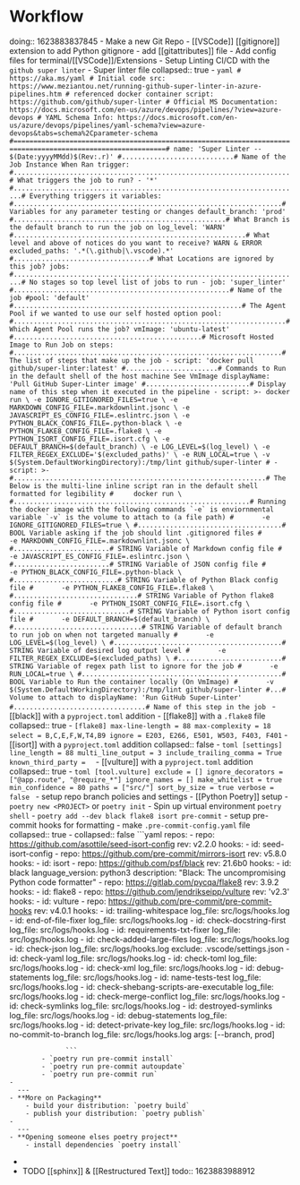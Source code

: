 # **Workflow**
doing:: 1623883837845
	- Make a new Git Repo
	- [[VSCode]] [[gitignore]] extension to add Python gitignore
	- add [[gitattributes]] file
	- Add config files for terminal/[[VSCode]]/Extensions
	- Setup Linting CI/CD with the `github super linter`
		- Super linter file
		  collapsed:: true
			-
			  ```yaml
			  # https://aka.ms/yaml
			  # Initial code src: https://www.meziantou.net/running-github-super-linter-in-azure-pipelines.htm
			  # referenced docker container script: https://github.com/github/super-linter
			  # Official MS Documentation: https://docs.microsoft.com/en-us/azure/devops/pipelines/?view=azure-devops
			  # YAML Schema Info: https://docs.microsoft.com/en-us/azure/devops/pipelines/yaml-schema?view=azure-devops&tabs=schema%2Cparameter-schema
			  #============================================================================================================#
			  name: 'Super Linter -- $(Date:yyyyMMdd)$(Rev:.r)' #............................# Name of the Job Instance When Ran
			  trigger: #.....................................................................# What triggers the job to run?
			  - '*' #........................................................................# Everything triggers it
			  variables: #...................................................................# Variables for any parameter testing or changes
			    default_branch: 'prod' #.....................................................# What Branch is the default branch to run the job on
			    log_level: 'WARN' #..........................................................# What level and above of notices do you want to receive? WARN & ERROR
			    excluded_paths: '.*(\.github|\.vscode).*' #..................................# What Locations are ignored by this job?
			  jobs: #........................................................................# No stages so top level list of jobs to run
			    - job: 'super_linter' #......................................................# Name of the job
			      #pool: 'default' #.........................................................# The Agent Pool if we wanted to use our self hosted option
			      pool: #....................................................................# Which Agent Pool runs the job?
			        vmImage: 'ubuntu-latest' #...............................................# Microsoft Hosted Image to Run Job on
			      steps: #...................................................................# The list of steps that make up the job
			      - script: 'docker pull github/super-linter:latest' #.......................# Commands to Run in the default shell of the host machine See VmImage
			        displayName: 'Pull GitHub Super-Linter image' #..........................# Display name of this step when it executed in the pipeline
			      - script: >-
			          docker run \
			            -e IGNORE_GITIGNORED_FILES=true \
			            -e MARKDOWN_CONFIG_FILE=.markdownlint.jsonc \
			            -e JAVASCRIPT_ES_CONFIG_FILE=.eslintrc.json \
			            -e PYTHON_BLACK_CONFIG_FILE=.python-black \
			            -e PYTHON_FLAKE8_CONFIG_FILE=.flake8 \
			            -e PYTHON_ISORT_CONFIG_FILE=.isort.cfg \
			            -e DEFAULT_BRANCH=$(default_branch) \
			            -e LOG_LEVEL=$(log_level) \
			            -e FILTER_REGEX_EXCLUDE='$(excluded_paths)' \
			            -e RUN_LOCAL=true \
			            -v $(System.DefaultWorkingDirectory):/tmp/lint github/super-linter
			  # - script: >- #...............................................................# The Below is the multi-line inline script ran in the default shell formatted for legibility
			  #     docker run \ #...........................................................# Running the docker image with the following commands `-e` is enviornmental variable `-v` is the volume to attach to (a file path)
			  #       -e IGNORE_GITIGNORED_FILES=true \ #....................................# BOOL Variable asking if the job should lint .gitignored files
			  #       -e MARKDOWN_CONFIG_FILE=.markdownlint.jsonc \ #........................# STRING Variable of Markdown config file
			  #       -e JAVASCRIPT_ES_CONFIG_FILE=.eslintrc.json \ #........................# STRING Variable of JSON config file
			  #       -e PYTHON_BLACK_CONFIG_FILE=.python-black \ #..........................# STRING Variable of Python Black config file
			  #       -e PYTHON_FLAKE8_CONFIG_FILE=.flake8 \ #...............................# STRING Variable of Python flake8 config file
			  #       -e PYTHON_ISORT_CONFIG_FILE=.isort.cfg \ #.............................# STRING Variable of Python isort config file
			  #       -e DEFAULT_BRANCH=$(default_branch) \ #................................# STRING Variable of default branch to run job on when not targeted manually
			  #       -e LOG_LEVEL=$(log_level) \ #..........................................# STRING Variable of desired log output level
			  #       -e FILTER_REGEX_EXCLUDE=$(excluded_paths) \ #..........................# STRING Variable of regex path list to ignore for the job
			  #       -e RUN_LOCAL=true \ #..................................................# BOOL Variable to Run the container locally (On VmImage)
			  #       -v $(System.DefaultWorkingDirectory):/tmp/lint github/super-linter #...# Volume to attach to
			        displayName: 'Run GitHub Super-Linter' #.................................# Name of this step in the job
			  ```
		- [[black]] with a `pyproject.toml` addition
		- [[flake8]] with a `.flake8` file
		  collapsed:: true
			-
			  ```
			  [flake8]
			  max-line-length = 88
			  max-complexity = 18
			  select = B,C,E,F,W,T4,B9
			  ignore = E203, E266, E501, W503, F403, F401
			  ```
		- [[isort]] with a `pyproject.toml` addition
		  collapsed:: false
			-
			  ```toml
			  [settings]
			  line_length = 88
			  multi_line_output = 3
			  include_trailing_comma = True
			  known_third_party = 
			  ```
		- [[vulture]] with a `pyproject.toml` addition
		  collapsed:: true
			-
			  ```toml
			  [tool.vulture]
			  exclude = []
			  ignore_decorators = ["@app.route", "@require_*"]
			  ignore_names = []
			  make_whitelist = true
			  min_confidence = 80
			  paths = ["src/"]
			  sort_by_size = true
			  verbose = false
			  ```
	- setup repo branch policies and settings
	- [[Python Poetry]] setup
		- `poetry new <PROJECT>` or `poetry init`
		- Spin up virtual environment `poetry shell`
		- `poetry add --dev black flake8 isort pre-commit`
		- setup pre-commit hooks for formatting
			- make `.pre-commit-config.yaml` file
			  collapsed:: true
				-
				  collapsed:: false
				  ```yaml
				  repos:
				    - repo: https://github.com/asottile/seed-isort-config
				      rev: v2.2.0
				      hooks:
				      - id: seed-isort-config
				    - repo: https://github.com/pre-commit/mirrors-isort
				      rev: v5.8.0
				      hooks:
				      - id: isort
				    - repo: https://github.com/psf/black
				      rev: 21.6b0
				      hooks:
				      - id: black
				        language_version: python3
				        description: "Black: The uncompromising Python code formatter"
				    - repo: https://gitlab.com/pycqa/flake8
				      rev: 3.9.2
				      hooks:
				      - id: flake8
				    - repo: https://github.com/jendrikseipp/vulture
				      rev: 'v2.3'
				      hooks:
				      - id: vulture
				    - repo: https://github.com/pre-commit/pre-commit-hooks
				      rev: v4.0.1
				      hooks:
				      - id: trailing-whitespace
				        log_file: src/logs/hooks.log
				      - id: end-of-file-fixer
				        log_file: src/logs/hooks.log
				      - id: check-docstring-first
				        log_file: src/logs/hooks.log
				      - id: requirements-txt-fixer
				        log_file: src/logs/hooks.log
				      - id: check-added-large-files
				        log_file: src/logs/hooks.log
				      - id: check-json
				        log_file: src/logs/hooks.log
				        exclude: .vscode/settings.json
				      - id: check-yaml
				        log_file: src/logs/hooks.log
				      - id: check-toml
				        log_file: src/logs/hooks.log
				      - id: check-xml
				        log_file: src/logs/hooks.log
				      - id: debug-statements
				        log_file: src/logs/hooks.log
				      - id: name-tests-test
				        log_file: src/logs/hooks.log
				      - id: check-shebang-scripts-are-executable
				        log_file: src/logs/hooks.log
				      - id: check-merge-conflict
				        log_file: src/logs/hooks.log
				      - id: check-symlinks
				        log_file: src/logs/hooks.log
				      - id: destroyed-symlinks
				        log_file: src/logs/hooks.log
				      - id: debug-statements
				        log_file: src/logs/hooks.log
				      - id: detect-private-key
				        log_file: src/logs/hooks.log
				      - id: no-commit-to-branch
				        log_file: src/logs/hooks.log
				        args: [--branch, prod]
				  
				  ```
			- `poetry run pre-commit install`
			- `poetry run pre-commit autoupdate`
			- `poetry run pre-commit run`
	-
	  ---
	- **More on Packaging**
		- build your distribution: `poetry build`
		- publish your distribution: `poetry publish`
	-
	  ---
	- **Opening someone elses poetry project**
		- install dependencies `poetry install`
-
- TODO [[sphinx]] & [[Restructured Text]]
  todo:: 1623883988912